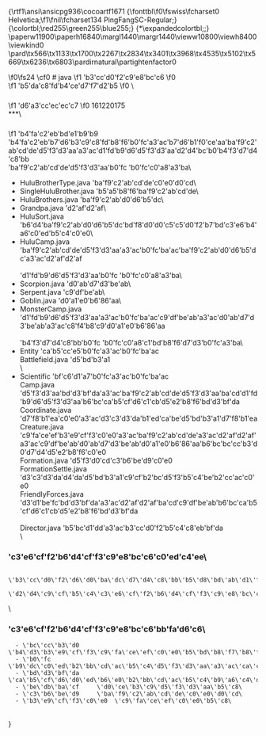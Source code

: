 {\rtf1\ansi\ansicpg936\cocoartf1671
{\fonttbl\f0\fswiss\fcharset0 Helvetica;\f1\fnil\fcharset134 PingFangSC-Regular;}
{\colortbl;\red255\green255\blue255;}
{\*\expandedcolortbl;;}
\paperw11900\paperh16840\margl1440\margr1440\vieww10800\viewh8400\viewkind0
\pard\tx566\tx1133\tx1700\tx2267\tx2834\tx3401\tx3968\tx4535\tx5102\tx5669\tx6236\tx6803\pardirnatural\partightenfactor0

\f0\fs24 \cf0 # java 
\f1 \'b3\'cc\'d0\'f2\'c9\'e8\'bc\'c6
\f0  
\f1 \'b5\'da\'c8\'fd\'b4\'ce\'d7\'f7\'d2\'b5
\f0 \
### 
\f1 \'d6\'a3\'cc\'ec\'ec\'c7
\f0  161220175\
***\
### 
\f1 \'b4\'fa\'c2\'eb\'bd\'e1\'b9\'b9\
\'b4\'fa\'c2\'eb\'b7\'d6\'b3\'c9\'c8\'fd\'b8\'f6\'b0\'fc\'a3\'ac\'b7\'d6\'b1\'f0\'ce\'aa\'ba\'f9\'c2\'ab\'cd\'de\'d5\'f3\'d3\'aa\'a3\'ac\'d1\'fd\'b9\'d6\'d5\'f3\'d3\'aa\'d2\'d4\'bc\'b0\'b4\'f3\'d7\'d4\'c8\'bb\
\'ba\'f9\'c2\'ab\'cd\'de\'d5\'f3\'d3\'aa\'b0\'fc \'b0\'fc\'c0\'a8\'a3\'ba\
- HuluBrotherType.java         \'ba\'f9\'c2\'ab\'cd\'de\'c0\'e0\'d0\'cd\
- SingleHuluBrother.java        \'b5\'a5\'b8\'f6\'ba\'f9\'c2\'ab\'cd\'de\
- HuluBrothers.java               \'ba\'f9\'c2\'ab\'d0\'d6\'b5\'dc\
- Grandpa.java                     \'d2\'af\'d2\'af\
- HuluSort.java                     \'b6\'d4\'ba\'f9\'c2\'ab\'d0\'d6\'b5\'dc\'bd\'f8\'d0\'d0\'c5\'c5\'d0\'f2\'b7\'bd\'c3\'e6\'b4\'a6\'c0\'ed\'b5\'c4\'c0\'e0\
- HuluCamp.java                   \'ba\'f9\'c2\'ab\'cd\'de\'d5\'f3\'d3\'aa\'a3\'ac\'b0\'fc\'ba\'ac\'ba\'f9\'c2\'ab\'d0\'d6\'b5\'dc\'a3\'ac\'d2\'af\'d2\'af\
\
\'d1\'fd\'b9\'d6\'d5\'f3\'d3\'aa\'b0\'fc \'b0\'fc\'c0\'a8\'a3\'ba\
- Scorpion.java                     \'d0\'ab\'d7\'d3\'be\'ab\
- Serpent.java                      \'c9\'df\'be\'ab\
- Goblin.java                        \'d0\'a1\'e0\'b6\'86\'aa\
- MonsterCamp.java              \'d1\'fd\'b9\'d6\'d5\'f3\'d3\'aa\'a3\'ac\'b0\'fc\'ba\'ac\'c9\'df\'be\'ab\'a3\'ac\'d0\'ab\'d7\'d3\'be\'ab\'a3\'ac\'c8\'f4\'b8\'c9\'d0\'a1\'e0\'b6\'86\'aa\
\
\'b4\'f3\'d7\'d4\'c8\'bb\'b0\'fc \'b0\'fc\'c0\'a8\'c1\'bd\'b8\'f6\'d7\'d3\'b0\'fc\'a3\'ba\
- Entity \'ca\'b5\'cc\'e5\'b0\'fc\'a3\'ac\'b0\'fc\'ba\'ac\
      Battlefield.java              \'d5\'bd\'b3\'a1\
\
- Scientific \'bf\'c6\'d1\'a7\'b0\'fc\'a3\'ac\'b0\'fc\'ba\'ac\
      Camp.java                    \'d5\'f3\'d3\'aa\'bd\'d3\'bf\'da\'a3\'ac\'ba\'f9\'c2\'ab\'cd\'de\'d5\'f3\'d3\'aa\'ba\'cd\'d1\'fd\'b9\'d6\'d5\'f3\'d3\'aa\'b6\'bc\'ca\'b5\'cf\'d6\'c1\'cb\'d5\'e2\'b8\'f6\'bd\'d3\'bf\'da\
      Coordinate.java             \'d7\'f8\'b1\'ea\'c0\'e0\'a3\'ac\'d3\'c3\'d3\'da\'b1\'ed\'ca\'be\'d5\'bd\'b3\'a1\'d7\'f8\'b1\'ea\
      Creature.java                \'c9\'fa\'ce\'ef\'b3\'e9\'cf\'f3\'c0\'e0\'a3\'ac\'ba\'f9\'c2\'ab\'cd\'de\'a3\'ac\'d2\'af\'d2\'af\'a3\'ac\'c9\'df\'be\'ab\'d0\'ab\'d7\'d3\'be\'ab\'d0\'a1\'e0\'b6\'86\'aa\'b6\'bc\'bc\'cc\'b3\'d0\'d7\'d4\'d5\'e2\'b8\'f6\'c0\'e0\
      Formation.java              \'d5\'f3\'d0\'cd\'c3\'b6\'be\'d9\'c0\'e0\
      FormationSettle.java      \'d3\'c3\'d3\'da\'d4\'da\'d5\'bd\'b3\'a1\'c9\'cf\'b2\'bc\'d5\'f3\'b5\'c4\'be\'b2\'cc\'ac\'c0\'e0\
      FriendlyForces.java        \'d3\'d1\'be\'fc\'bd\'d3\'bf\'da\'a3\'ac\'d2\'af\'d2\'af\'ba\'cd\'c9\'df\'be\'ab\'b6\'bc\'ca\'b5\'cf\'d6\'c1\'cb\'d5\'e2\'b8\'f6\'bd\'d3\'bf\'da\
\
Director.java                       \'b5\'bc\'d1\'dd\'a3\'ac\'b3\'cc\'d0\'f2\'b5\'c4\'c8\'eb\'bf\'da\
\
### \'c3\'e6\'cf\'f2\'b6\'d4\'cf\'f3\'c9\'e8\'bc\'c6\'c0\'ed\'c4\'ee\
      \'b3\'cc\'d0\'f2\'d6\'d0\'ba\'dc\'d7\'d4\'c8\'bb\'b5\'d8\'bd\'ab\'d1\'fd\'b9\'d6\'a3\'ac\'ba\'f9\'c2\'ab\'cd\'de\'ba\'cd\'b4\'f3\'d7\'d4\'c8\'bb\'b7\'d6\'b3\'c9\'c1\'cb\'c8\'fd\'b8\'f6\'b0\'fc\'a3\'ac\'d3\'c3\'a1\'b0\'b5\'bc\'d1\'dd\'a1\'b1\'d5\'e2\'b8\'f6\'c0\'e0\'d7\'f7\'ce\'aa\'b3\'cc\'d0\'f2\'b5\'c4\'c8\'eb\'bf\'da\'a3\'ac\'c4\'a3\'c4\'e2\'c1\'cb\'d1\'dd\'b3\'f6\'d2\'bb\'b3\'a1\'be\'e7\'a1\'a3\'b5\'bc\'d1\'dd\'c0\'e0\'d6\'b1\'bd\'d3\'ba\'cd\'ba\'f9\'c2\'ab\'cd\'de\'d5\'f3\'d3\'aa\'a3\'ac\'d1\'fd\'b9\'d6\'d5\'f3\'d3\'aa\'d2\'d4\'bc\'b0\'d5\'bd\'b3\'a1\'b4\'f2\'bd\'bb\'b5\'c0\'a3\'ac\'b9\'a6\'c4\'dc\'d3\'c9\'b8\'f7\'b8\'f6\'c0\'e0\'d2\'d4\'bc\'b0\'cf\'e0\'d3\'a6\'b2\'e3\'bc\'b6\'b5\'c4\'b7\'bd\'b7\'a8\'ca\'b5\'cf\'d6\'a3\'ac\'d4\'cb\'d3\'c3\'c1\'cb\'b7\'b4\'d3\'b3\'cf\'d6\'ca\'b5\'ca\'c0\'bd\'e7\'b5\'c4\'c9\'e8\'bc\'c6\'c0\'ed\'c4\'ee\'a1\'a3\'cb\'f9\'d3\'d0\'c8\'cb\'ce\'ef\'b6\'bc\'bc\'cc\'b3\'d0\'d7\'d4Creature\'b3\'e9\'cf\'f3\'c0\'e0\'a3\'ac\'ca\'b9\'d3\'c3\'c1\'cb\'bc\'cc\'b3\'d0\'bb\'fa\'d6\'c6\'a3\'ac\'b7\'b4\'d3\'a6\'c1\'cb\'cb\'f9\'d3\'d0\'c8\'cb\'ce\'ef\'c0\'e0\'b5\'c4\'b9\'b2\'d0\'d4\'a1\'a3\'d4\'cb\'d3\'c3\'bd\'d3\'bf\'da\'a3\'ac\'d2\'af\'d2\'af\'ba\'cd\'c9\'df\'be\'ab\'ca\'b5\'cf\'d6\'c1\'cb\'d3\'d1\'be\'fc\'bd\'d3\'bf\'da\'a3\'ac\'b7\'b4\'d3\'a6\'b5\'c4\'cb\'fb\'c3\'c7\'d7\'f7\'ce\'aa\'d3\'d1\'be\'fc\'b5\'c4\'cc\'d8\'b6\'a8\'d0\'d4\'d6\'ca\'a3\'bb\'c1\'bd\'b8\'f6\'d5\'f3\'d3\'aa\'ca\'b5\'cf\'d6\'c1\'cb\'d5\'f3\'d3\'aa\'bd\'d3\'bf\'da\'a1\'a3\'d5\'f3\'d0\'cd\'b2\'c9\'d3\'c3\'c3\'b6\'be\'d9\'a3\'ac\'b2\'a2\'d3\'c9\'bf\'c6\'d1\'a7\'b0\'fc\'c0\'ef\'c3\'e6\'b5\'c4\'d2\'bb\'b8\'f6\'be\'b2\'cc\'ac\'c0\'e0\'c0\'b4\'b2\'bc\'d5\'f3\'a3\'ac\'cc\'e5\'cf\'d6\'c1\'cb\'d5\'f3\'d0\'cd\'ca\'c7\'d5\'e2\'b8\'f6\'ca\'c0\'bd\'e7\'b5\'c4\'d2\'bb\'d6\'d6\'a1\'b0\'bf\'c6\'d1\'a7\'a1\'b1\'b6\'f8\'b2\'bb\'d2\'c0\'c0\'b5\'d3\'da\'be\'df\'cc\'e5\'b5\'c4\'d5\'f3\'d3\'aa\'a3\'ac\'d5\'f3\'d0\'cd\'b5\'c4\'c8\'cb\'ca\'fd\'d2\'aa\'c7\'f3\'d3\'eb\'c4\'dc\'b7\'f1\'b3\'c9\'b9\'a6\'b2\'bc\'d5\'f3\'cf\'e0\'b9\'d8\'a1\'a3\
       \'d2\'d4\'c9\'cf\'b5\'c4\'c3\'e6\'cf\'f2\'b6\'d4\'cf\'f3\'c9\'e8\'bc\'c6\'c0\'ed\'c4\'ee\'ba\'cd\'b7\'bd\'b7\'a8\'ca\'b9\'b3\'cc\'d0\'f2\'b5\'c4\'bd\'e1\'b9\'b9\'b2\'e3\'b4\'ce\'c7\'e5\'ce\'fa\'a3\'ac\'d2\'d7\'d3\'da\'c0\'ed\'bd\'e2\'a3\'ac\'b7\'bd\'b1\'e3\'c1\'cb\'b3\'cc\'d0\'f2\'b5\'c4\'c0\'a9\'d5\'b9\'ba\'cd\'ce\'ac\'bb\'a4\'a1\'a3\
\
### \'c3\'e6\'cf\'f2\'b6\'d4\'cf\'f3\'c9\'e8\'bc\'c6\'bb\'fa\'d6\'c6\
      - \'bc\'cc\'b3\'d0     \'b4\'d3\'b3\'e9\'cf\'f3\'c9\'fa\'ce\'ef\'c0\'e0\'b5\'bd\'b8\'f7\'b8\'f6\'c8\'cb\'ce\'ef\
      - \'b0\'fc        \'b9\'dc\'c0\'ed\'b2\'bb\'cd\'ac\'b5\'c4\'d5\'f3\'d3\'aa\'a3\'ac\'ca\'c6\'c1\'a6\
      - \'bd\'d3\'bf\'da     \'ca\'b5\'cf\'d6\'d0\'ed\'b6\'e0\'b2\'bb\'cd\'ac\'b5\'c4\'b9\'a6\'c4\'dc\
      - \'be\'db\'ba\'cf     \'d0\'ce\'b3\'c9\'d5\'f3\'d3\'aa\'b5\'c8\
      - \'c3\'b6\'be\'d9     \'ba\'f9\'c2\'ab\'cd\'de\'c0\'e0\'d0\'cd\
      - \'b3\'e9\'cf\'f3\'c0\'e0  \'c9\'fa\'ce\'ef\'c0\'e0\'b5\'c8\
\
     }